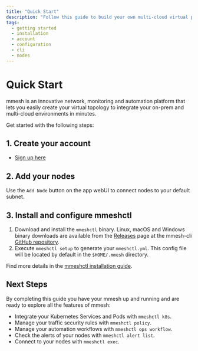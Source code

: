 ```yaml
---
title: "Quick Start"
description: "Follow this guide to build your own multi-cloud virtual private topology and integrate your on-prem and multi-cloud environments in minutes."
tags:
  - getting started
  - installation
  - account
  - configuration
  - cli
  - nodes
---
```


# Quick Start

mmesh is an innovative network, monitoring and automation platform that lets you easily create your virtual topology to integrate your on-prem and multi-cloud environments in minutes.

Get started with the following steps:

## 1. Create your account

- [Sign up here](https://mmesh.io/login)

## 2. Add your nodes

Use the `Add Node` button on the app webUI to connect nodes to your default subnet.

## 3. Install and configure mmeshctl

1. Download and install the `mmeshctl` binary. Linux, macOS and Windows binary downloads are available from the [Releases](https://github.com/mmesh/m-cli/releases) page at the mmesh-cli [GitHub repository](https://github.com/mmesh/m-cli).
2. Execute `mmeshctl setup` to generate your `mmeshctl.yml`. This config file will be located by default in the `$HOME/.mmesh` directory.

Find more details in the [mmeshctl installation guide](/docs/platform/installation/cli/).

## Next Steps

By completing this guide you have your mmesh up and running and are ready to explore all the features of mmesh:

- Integrate your Kubernetes Services and Pods with `mmeshctl k8s`.
- Manage your traffic security rules with `mmeshctl policy`.
- Manage your automation workflows with `mmeshctl ops workflow`.
- Check the alerts of your nodes with `mmeshctl alert list`.
- Connect to your nodes with `mmeshctl exec`.

